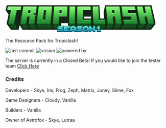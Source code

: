 ![Tropiclash Logo](https://github.com/Astrofox-Studios/TropicResource/blob/main/test/test.png)

The Resource Pack for Tropiclash! 

![last commit](https://img.shields.io/github/last-commit/Astrofox-Studios/TropicResource?style=for-the-badge) ![virsion](https://img.shields.io/badge/Minecraft-1.20.1-8403fc?style=for-the-badge) ![powered by](https://img.shields.io/badge/Powered_by-NeptuneNode-038cfc?style=for-the-badge)

The server is currently in a Closed Beta! If you would like to join the tester team [Click Here](https://destinygames.org)

### Credits

Developers - Skye, Iris, Frog, Zeph, Matrix, Juney, Slime, Fox

Game Designers - Cloudy, Vanilla

Builders - Vanilla

Owner of Astrofox - Skye, Lutraa

